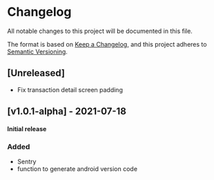 # Changelog
All notable changes to this project will be documented in this file.

The format is based on [Keep a Changelog](https://keepachangelog.com/en/1.0.0/),
and this project adheres to [Semantic Versioning](https://semver.org/spec/v2.0.0.html).

## [Unreleased]
- Fix transaction detail screen padding

## [v1.0.1-alpha] - 2021-07-18
#### Initial release
### Added
- Sentry
- function to generate android version code

